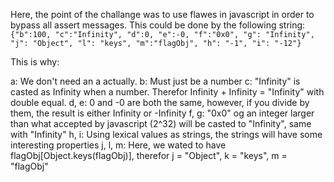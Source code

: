 Here, the point of the challange was to use flawes in javascript in order to bypass all assert messages. This could be done by the following string:
```{"b":100, "c":"Infinity", "d":0, "e":-0, "f":"0x0", "g": "Infinity", "j": "Object", "l": "keys", "m":"flagObj", "h": "-1", "i": "-12"}```

This is why:

a: We don't need an a actually.
b: Must just be a number
c: "Infinity" is casted as Infinity when a number. Therefor Infinity + Infinity = "Infinity" with double equal.
d, e: 0 and -0 are both the same, however, if you divide by them, the result is either Infinity or -Infinity
f, g: "0x0" og an integer larger than what accepted by javascript (2^32) will be casted to "Infinity", same with "Infinity"
h, i: Using lexical values as strings, the strings will have some interesting properties
j, l, m: Here, we wated to have flagObj[Object.keys(flagObj)], therefor j = "Object", k = "keys", m = "flagObj"
